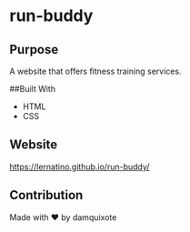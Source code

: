 # run-buddy

## Purpose
A website that offers fitness training services.

##Built With
* HTML
* CSS

## Website
https://lernatino.github.io/run-buddy/

## Contribution
Made with ❤️ by damquixote
